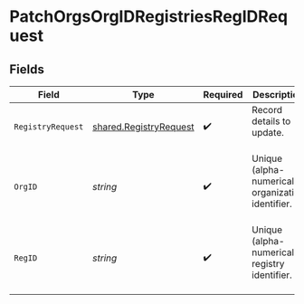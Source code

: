 # PatchOrgsOrgIDRegistriesRegIDRequest


## Fields

| Field                                                            | Type                                                             | Required                                                         | Description                                                      |
| ---------------------------------------------------------------- | ---------------------------------------------------------------- | ---------------------------------------------------------------- | ---------------------------------------------------------------- |
| `RegistryRequest`                                                | [shared.RegistryRequest](../../models/shared/registryrequest.md) | :heavy_check_mark:                                               | Record details to update.<br/><br/>                              |
| `OrgID`                                                          | *string*                                                         | :heavy_check_mark:                                               | Unique (alpha-numerical) organization identifier.<br/><br/>      |
| `RegID`                                                          | *string*                                                         | :heavy_check_mark:                                               | Unique (alpha-numerical) registry identifier.<br/><br/>          |